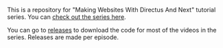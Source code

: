 This is a repository for "Making Websites With Directus And Next" tutorial series. You can [check out the series here](https://www.youtube.com/playlist?list=PLUBR53Dw-Ef9ZRA0QkaSKlcpotqbzQSv0).

You can go to [releases](https://github.com/ivandoric/directus-next/releases) to download the code for most of the videos in the series. Releases are made per episode.
